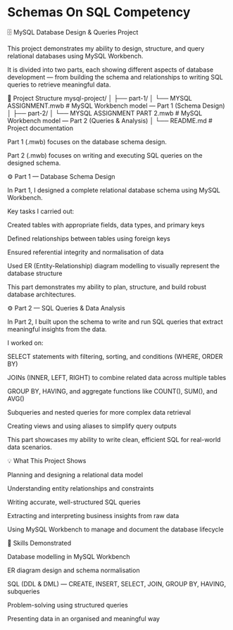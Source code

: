 # Schemas On SQL Competency

🗄️ MySQL Database Design & Queries Project

This project demonstrates my ability to design, structure, and query relational databases using MySQL Workbench.

It is divided into two parts, each showing different aspects of database development — from building the schema and relationships to writing SQL queries to retrieve meaningful data.





📁 Project Structure
mysql-project/
│
├── part-1/
│   └── MYSQL ASSIGNMENT.mwb             # MySQL Workbench model — Part 1 (Schema Design)
│
├── part-2/
│   └── MYSQL ASSIGNMENT PART 2.mwb       # MySQL Workbench model — Part 2 (Queries & Analysis)
│
└── README.md                             # Project documentation


Part 1 (.mwb) focuses on the database schema design.

Part 2 (.mwb) focuses on writing and executing SQL queries on the designed schema.

⚙️ Part 1 — Database Schema Design

In Part 1, I designed a complete relational database schema using MySQL Workbench.

Key tasks I carried out:

Created tables with appropriate fields, data types, and primary keys

Defined relationships between tables using foreign keys

Ensured referential integrity and normalisation of data

Used ER (Entity-Relationship) diagram modelling to visually represent the database structure

This part demonstrates my ability to plan, structure, and build robust database architectures.

⚙️ Part 2 — SQL Queries & Data Analysis

In Part 2, I built upon the schema to write and run SQL queries that extract meaningful insights from the data.

I worked on:

SELECT statements with filtering, sorting, and conditions (WHERE, ORDER BY)

JOINs (INNER, LEFT, RIGHT) to combine related data across multiple tables

GROUP BY, HAVING, and aggregate functions like COUNT(), SUM(), and AVG()

Subqueries and nested queries for more complex data retrieval

Creating views and using aliases to simplify query outputs

This part showcases my ability to write clean, efficient SQL for real-world data scenarios.

💡 What This Project Shows

Planning and designing a relational data model

Understanding entity relationships and constraints

Writing accurate, well-structured SQL queries

Extracting and interpreting business insights from raw data

Using MySQL Workbench to manage and document the database lifecycle

🧠 Skills Demonstrated

Database modelling in MySQL Workbench

ER diagram design and schema normalisation

SQL (DDL & DML) — CREATE, INSERT, SELECT, JOIN, GROUP BY, HAVING, subqueries

Problem-solving using structured queries

Presenting data in an organised and meaningful way
